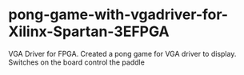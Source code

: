 # pong-game-with-vgadriver-for-Xilinx-Spartan-3EFPGA
VGA Driver for FPGA. Created a pong game for VGA driver to display. Switches on the board control the paddle
